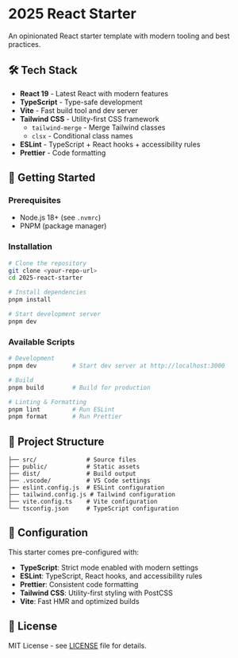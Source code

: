# 2025 React Starter

An opinionated React starter template with modern tooling and best practices.

## 🛠 Tech Stack

- **React 19** - Latest React with modern features
- **TypeScript** - Type-safe development
- **Vite** - Fast build tool and dev server
- **Tailwind CSS** - Utility-first CSS framework
  - `tailwind-merge` - Merge Tailwind classes
  - `clsx` - Conditional class names
- **ESLint** - TypeScript + React hooks + accessibility rules
- **Prettier** - Code formatting

## 🚀 Getting Started

### Prerequisites

- Node.js 18+ (see `.nvmrc`)
- PNPM (package manager)

### Installation

```bash
# Clone the repository
git clone <your-repo-url>
cd 2025-react-starter

# Install dependencies
pnpm install

# Start development server
pnpm dev
```

### Available Scripts

```bash
# Development
pnpm dev          # Start dev server at http://localhost:3000

# Build
pnpm build        # Build for production

# Linting & Formatting
pnpm lint         # Run ESLint
pnpm format       # Run Prettier
```

## 📁 Project Structure

```
├── src/              # Source files
├── public/           # Static assets
├── dist/             # Build output
├── .vscode/          # VS Code settings
├── eslint.config.js  # ESLint configuration
├── tailwind.config.js # Tailwind configuration
├── vite.config.ts    # Vite configuration
└── tsconfig.json     # TypeScript configuration
```

## 🔧 Configuration

This starter comes pre-configured with:

- **TypeScript**: Strict mode enabled with modern settings
- **ESLint**: TypeScript, React hooks, and accessibility rules
- **Prettier**: Consistent code formatting
- **Tailwind CSS**: Utility-first styling with PostCSS
- **Vite**: Fast HMR and optimized builds

## 📄 License

MIT License - see [LICENSE](LICENSE) file for details.
